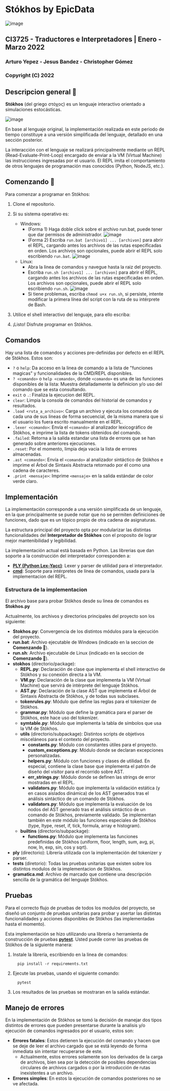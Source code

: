 # Stókhos by EpicData

![image](https://user-images.githubusercontent.com/60492166/166131136-4bdcac4d-56a6-44dd-9efd-98b251b5f35a.png)

## CI3725 - Traductores e Interpretadores | Enero - Marzo 2022

### Arturo Yepez - Jesus Bandez - Christopher Gómez

### Copyright (C) 2022

## Descripcion general 📃

**Stókhos** (del griego στόχος) es un lenguaje interactivo orientado a simulaciones estocásticas.

![image](https://user-images.githubusercontent.com/60492166/166131542-0c72242b-79e1-4f35-aac1-06673be65b43.png)

En base al lenguaje original, la implementación realizada en este periodo de tiempo constituye a una versión simplificada del lenguaje, detallado en una sección posterior.

La interacción con el lenguaje se realizará principalmente mediante un REPL (Read-Evaluate-Print-Loop) encargado de enviar a la VM (Virtual Machine) las instrucciones ingresadas por el usuario. El REPL imita el comportamiento de otros lenguajes de programación mas conocidos (Python, NodeJS, etc.).

## Comenzando 🔧

Para comenzar a programar en Stókhos:

1. Clone el repositorio.
2. Si su sistema operativo es:
     - Windows:
        - (Forma 1) Haga doble click sobre el archivo run.bat, puede tener que dar permisos de administrador.
        ![image](https://user-images.githubusercontent.com/60492166/166130379-7165e12d-8aba-4a44-91ee-b48f3866e425.png)
        - (Forma 2) Escriba `run.bat [archivo1] ... [archivon]` para abrir el REPL, cargando antes los archivos de las rutas especificadas en orden. Los archivos son opcionales, puede abrir el REPL solo escribiendo `run.bat`.
        ![image](https://user-images.githubusercontent.com/60492166/166130282-bd4411a7-2ede-4cb6-aa35-2d1e1405addb.png)
     - Linux:
        - Abra la linea de comandos y navegue hasta la raiz del proyecto.
        - Escriba `run.sh [archivo1] ... [archivon]` para abrir el REPL, cargando antes los archivos de las rutas especificadas en orden. Los archivos son opcionales, puede abrir el REPL solo escribiendo `run.sh`.
        ![image](https://user-images.githubusercontent.com/60492166/166130248-daee20e2-4d7e-4d7d-8743-3bb58a6fbbb2.png)
        - Si tiene problemas, escriba `chmod u+x run.sh`, si persiste, intente modificar la primera línea del script con la ruta de su intérprete de Bash.

5. Utilice el shell interactivo del lenguaje, para ello escriba:

    

4. ¡Listo! Disfrute programar en Stókhos.

## Comandos

Hay una lista de comandos y acciones pre-definidas por defecto en el REPL de Stókhos. Estos son:

* `?` o `help`: Da acceso en la linea de comando a la lista de "funciones magicas" y funcionalidades de la CMD/REPL disponibles.
* `? <comando>` o `help <comando>`, donde `<comando>` es una de las funciones disponibles de la lista: Muestra detalladamente la definicion y/o uso del comando que se esta consultando.
* `exit` o `.`: Finaliza la ejecucion del REPL.
* `clear`: Limpia la consola de comandos del historial de comandos y resultados.
* `.load <ruta_a_archivo>`: Carga un archivo y ejecuta los comandos de cada una de sus lineas de forma secuencial, de la misma manera que si el usuario los fuera escrito manualmente en el REPL.
* `.lexer <comando>`: Envía el `<comando>` al analizador lexicográfico de Stókhos, e imprime la lista de tokens obtenidos del comando.
* `.failed`: Retorna a la salida estandar una lista de errores que se han generado sobre anteriores ejecuciones.
* `.reset`: Por el momento, limpia deja vacia la lista de errores almacenadas.
* `.ast <comando>`: Envía el `<comando>` al analizador sintáctico de Stókhos e imprime el Árbol de Sintaxis Abstracta retornado por él como una cadena de caracteres.
* `.print <mensaje>`: Imprime `<mensaje>` en la salida estándar de color verde claro.

## Implementación

La implementación corresponde a una versión simplificada de un lenguaje, en la que principalmente se puede notar que no se permiten definiciones de funciones, dado que es un tópico propio de otra cadena de asignaturas.

La estructura principal del proyecto opta por modularizar las distintas funcionalidades del **Interpretador de Stókhos** con el proposito de lograr mejor mantenibilidad y legibilidad.

La implementación actual está basada en Python. Las librerias que dan soporte a la construcción del interpretador corresponden a:

* [**PLY (Python Lex-Yacc)**](https://github.com/dabeaz/ply): Lexer y parser de utilidad para el interpretador.
* [**cmd**](https://docs.python.org/3/library/cmd.html): Soporte para intérpretes de línea de comandos, usada para la implementacion del REPL.

### Estructura de la implementacion

El archivo base para probar Stókhos desde su linea de comandos es **Stokhos.py**

Actualmente, los archivos y directorios principales del proyecto son los siguiente:

* **Stokhos.py**: Convergencia de los distintos módulos para la ejecución del proyecto.
* **run.bat**: Archivo ejecutable de Windows (indicado en la seccion de **Comenzando 🔧**).
* **run.sh**: Archivo ejecutable de Linux (indicado en la seccion de **Comenzando 🔧**).
* **stokhos** (directorio/package):
  * **REPL.py**: Declaración de clase que implementa el shell interactivo de Stókhos y su conexión directa a la VM.
  * **VM.py**: Declaración de la clase que implementa la VM (Virtual Machine) que servirá de intérprete del lenguaje Stókhos.
  * **AST.py**: Declaración de la clase AST que implementa el Árbol de Sintaxis Abstracta de Stókhos, y de todas sus subclases.
  * **tokenrules.py**: Módulo que define las reglas para el tokenizer de Stókhos.
  * **grammar.py**: Módulo que define la gramática para el parser de Stókhos, este hace uso del tokenizer.
  * **symtable.py**: Módulo que implementa la tabla de símbolos que usa la VM de Stókhos.
  * **utils** (directorio/subpackage): Distintos scripts de objetivos misceláneos para el contexto del proyecto.
    * **constants.py**: Módulo con constantes útiles para el proyecto.
    * **custom_exceptions.py**: Módulo donde se declaran excepciones personalizadas.
    * **helpers.py**: Módulo con funciones y clases de utilidad. En especial, contiene la clase base que implementa el patrón de diseño del visitor para el recorrido sobre AST.
    * **err_strings.py**: Módulo donde se definen las strings de error mostradas en el REPL.
    * **validators.py**: Módulo que implementa la validación estática (y en casos aislados dinámica) de los AST generados tras el análisis sintáctico de un comando de Stókhos.
    * **validators.py**: Módulo que implementa la evaluación de los nodos del AST generado tras el análisis sintáctico de un comando de Stókhos, previamente validado. Se implementan también en este módulo las funciones especiales de Stókhos (type, ltype, reset, if, tick, formula, array e histogram).
  * **builtins** (directorio/subpackage):
    * **functions.py**: Módulo que implementa las funciones predefinidas de Stókhos (uniform, floor, length, sum, avg, pi, now, ln, exp, sin, cos y sqrt).
* **ply** (directorio): Librería utilizada con la implementación del tokenizer y parser.
* **tests** (diretorio): Todas las pruebas unitarias que existen sobre los distintos modulos de la implementacion de Stókhos.
* **gramatica.md**: Archivo de marcado que contiene una descripción sencilla de la gramática del lenguaje Stókhos.

## Pruebas

Para el correcto flujo de pruebas de todos los modulos del proyecto, se diseñó un conjunto de pruebas unitarias para probar y asertar las distintas funcionalidades y acciones disponibles de Stókhos (las implementadas hasta el momento).

Esta implementación se hizo utilizando una librería o herramienta de construcción de pruebas [**pytest**](https://docs.pytest.org/en/7.1.x/). Usted puede correr las pruebas de Stókhos de la siguiente manera:

1. Instale la librería, escribiendo en la linea de comandos:

    ```_
      pip install -r requirements.txt
    ```

2. Ejecute las pruebas, usando el siguiente comando:

    ```_
      pytest
    ```

3. Los resultados de las pruebas se mostraran en la salida estándar.

## Manejo de errores

En la implementación de Stókhos se tomó la decisión de manejar dos tipos distintos de errores que pueden presentarse durante la analisis y/o ejecución de comandos ingresados por el usuario, estos son:

* **Errores fatales**: Estos detienen la ejecución del comando y hacen que se deje de leer el archivo cargado que se está leyendo de forma inmediata sin intentar recuperarse de este.
  * Actualmente, estos errores solamente son los derivados de la carga de archivos, bien sea por la detección de posibles dependencias circulares de archivos cargados o por la introducción de rutas inexistentes a un archivo.
* **Errores simples**: En estos la ejecución de comandos posteriores no se ve afectada.
